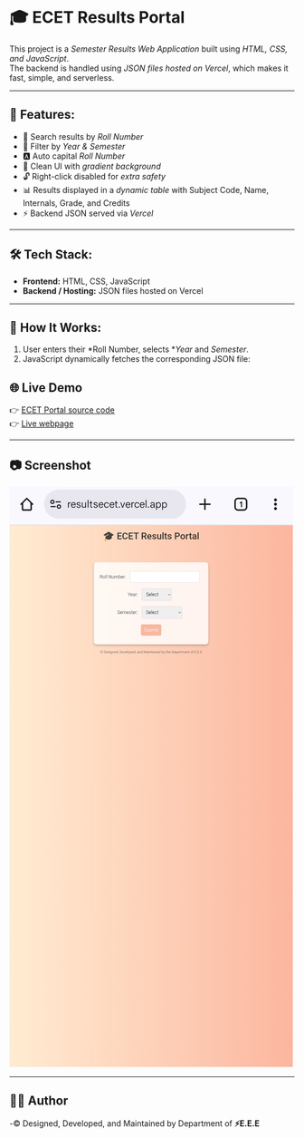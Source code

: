# 🎓 ECET Results Portal

This project is a *Semester Results Web Application* built using *HTML, CSS, and JavaScript*.  
The backend is handled using *JSON files hosted on Vercel*, which makes it fast, simple, and serverless.

---

## 📌 Features:
- 🔎 Search results by *Roll Number* 
- 📅 Filter by *Year & Semester*
- 🅰  Auto capital *Roll Number*
- 🎨 Clean UI with *gradient background*
- 🔓 Right-click disabled for *extra safety*
- 📊 Results displayed in a *dynamic table* with Subject Code, Name, Internals, Grade, and Credits
- ⚡ Backend JSON served via *Vercel*

---

## 🛠 Tech Stack:
- **Frontend:** HTML, CSS, JavaScript  
- **Backend / Hosting:** JSON files hosted on Vercel  

---

## 🚀 How It Works:
1. User enters their *Roll Number, selects **Year* and *Semester*.
2. JavaScript dynamically fetches the corresponding JSON file:

## 🌐 Live Demo
👉 [ECET Portal source code](https://github.com/kirananisetti/ECET-PORTAL/blob/main/index.html)  
👉 [Live webpage](https://resultsecet.vercel.app/)

---

## 📷 Screenshot
![Portal Screenshot](image.png)

---

## 👨‍💻 Author
-© Designed, Developed, and Maintained by Department of **⚡E.E.E**
